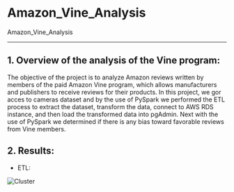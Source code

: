 # Amazon_Vine_Analysis
Amazon_Vine_Analysis

---

## 1. Overview of the analysis of the Vine program:

The objective of the project is to analyze Amazon reviews written by members of the paid Amazon Vine program, which allows manufacturers and publishers to receive reviews for their products. In this project, we gor acces to cameras dataset and by the use of PySpark we performed the ETL process to extract the dataset, transform the data, connect to AWS RDS instance, and then load the transformed data into pgAdmin. Next with the use of PySpark we determined if there is any bias toward favorable reviews from Vine members.

## 2. Results:

- ETL:

![Cluster](/Resources/DFforclustering.png)
